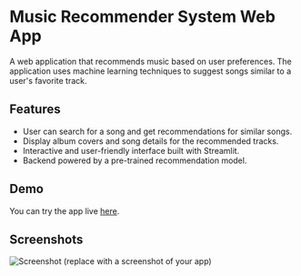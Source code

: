 # Music Recommender System Web App
A web application that recommends music based on user preferences. The application uses machine learning techniques to suggest songs similar to a user's favorite track.

## Features

- User can search for a song and get recommendations for similar songs.
- Display album covers and song details for the recommended tracks.
- Interactive and user-friendly interface built with Streamlit.
- Backend powered by a pre-trained recommendation model.

## Demo

You can try the app live [here](https://music-recommender-3xi5.onrender.com/).

## Screenshots

![Screenshot](screenshot.png) (replace with a screenshot of your app)
